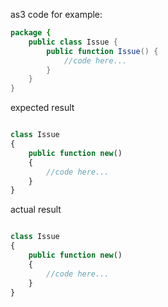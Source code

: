 as3 code for example:
```actionscript
package {
    public class Issue {
        public function Issue() {
            //code here...
        }
    }
}
```
expected result
```haxe

class Issue
{
    public function new()
    {
        //code here...
    }
}

```
actual result
```haxe

class Issue
{
    public function new()
    {
        //code here...
    }
}

```
